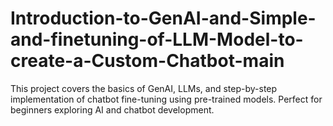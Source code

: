 # Introduction-to-GenAI-and-Simple-and-finetuning-of-LLM-Model-to-create-a-Custom-Chatbot-main
This project covers the basics of GenAI, LLMs, and step-by-step implementation of chatbot fine-tuning using pre-trained models. Perfect for beginners exploring AI and chatbot development.
